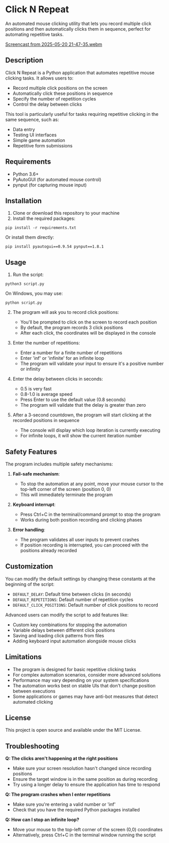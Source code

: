 # Click N Repeat

An automated mouse clicking utility that lets you record multiple click positions and then automatically clicks them in sequence, perfect for automating repetitive tasks.

[Screencast from 2025-05-20 21-47-35.webm](https://github.com/user-attachments/assets/e5f2eb6c-eed8-4bdf-9c08-76b352c52197)

## Description

Click N Repeat is a Python application that automates repetitive mouse clicking tasks. It allows users to:
- Record multiple click positions on the screen
- Automatically click these positions in sequence
- Specify the number of repetition cycles
- Control the delay between clicks

This tool is particularly useful for tasks requiring repetitive clicking in the same sequence, such as:
- Data entry
- Testing UI interfaces
- Simple game automation
- Repetitive form submissions

## Requirements

- Python 3.6+
- PyAutoGUI (for automated mouse control)
- pynput (for capturing mouse input)

## Installation

1. Clone or download this repository to your machine
2. Install the required packages:

```
pip install -r requirements.txt
```

Or install them directly:

```
pip install pyautogui==0.9.54 pynput==1.8.1
```

## Usage

1. Run the script:

```
python3 script.py
```

On Windows, you may use:
```
python script.py
```

2. The program will ask you to record click positions:
   - You'll be prompted to click on the screen to record each position
   - By default, the program records 3 click positions
   - After each click, the coordinates will be displayed in the console

3. Enter the number of repetitions:
   - Enter a number for a finite number of repetitions
   - Enter 'inf' or 'infinite' for an infinite loop
   - The program will validate your input to ensure it's a positive number or infinity

4. Enter the delay between clicks in seconds:
   - 0.5 is very fast
   - 0.8-1.0 is average speed
   - Press Enter to use the default value (0.8 seconds)
   - The program will validate that the delay is greater than zero

5. After a 3-second countdown, the program will start clicking at the recorded positions in sequence
   - The console will display which loop iteration is currently executing
   - For infinite loops, it will show the current iteration number

## Safety Features

The program includes multiple safety mechanisms:

1. **Fail-safe mechanism**:
   - To stop the automation at any point, move your mouse cursor to the top-left corner of the screen (position 0, 0)
   - This will immediately terminate the program

2. **Keyboard interrupt**:
   - Press Ctrl+C in the terminal/command prompt to stop the program
   - Works during both position recording and clicking phases

3. **Error handling**:
   - The program validates all user inputs to prevent crashes
   - If position recording is interrupted, you can proceed with the positions already recorded

## Customization

You can modify the default settings by changing these constants at the beginning of the script:
- `DEFAULT_DELAY`: Default time between clicks (in seconds)
- `DEFAULT_REPETITIONS`: Default number of repetition cycles
- `DEFAULT_CLICK_POSITIONS`: Default number of click positions to record

Advanced users can modify the script to add features like:
- Custom key combinations for stopping the automation
- Variable delays between different click positions
- Saving and loading click patterns from files
- Adding keyboard input automation alongside mouse clicks

## Limitations

- The program is designed for basic repetitive clicking tasks
- For complex automation scenarios, consider more advanced solutions
- Performance may vary depending on your system specifications
- The automation works best on stable UIs that don't change position between executions
- Some applications or games may have anti-bot measures that detect automated clicking

## License

This project is open source and available under the MIT License.

## Troubleshooting

**Q: The clicks aren't happening at the right positions**
- Make sure your screen resolution hasn't changed since recording positions
- Ensure the target window is in the same position as during recording
- Try using a longer delay to ensure the application has time to respond

**Q: The program crashes when I enter repetitions**
- Make sure you're entering a valid number or 'inf'
- Check that you have the required Python packages installed

**Q: How can I stop an infinite loop?**
- Move your mouse to the top-left corner of the screen (0,0) coordinates
- Alternatively, press Ctrl+C in the terminal window running the script
